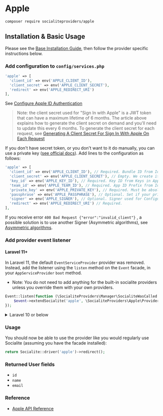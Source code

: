 # Apple

```bash
composer require socialiteproviders/apple
```

## Installation & Basic Usage

Please see the [Base Installation Guide](https://socialiteproviders.com/usage/), then follow the provider specific instructions below.

### Add configuration to `config/services.php`

```php
'apple' => [
  'client_id' => env('APPLE_CLIENT_ID'),
  'client_secret' => env('APPLE_CLIENT_SECRET'),
  'redirect' => env('APPLE_REDIRECT_URI')
],
```

See [Configure Apple ID Authentication](https://developer.okta.com/blog/2019/06/04/what-the-heck-is-sign-in-with-apple)

> Note: the client secret used for "Sign In with Apple" is a JWT token that can have a maximum lifetime of 6 months. The article above explains how to generate the client secret on demand and you'll need to update this every 6 months. To generate the client secret for each request, see [Generating A Client Secret For Sign In With Apple On Each Request](https://bannister.me/blog/generating-a-client-secret-for-sign-in-with-apple-on-each-request)

If you don't have secret token, or you don't want to it do manually, you can use a private key ([see official docs](https://developer.apple.com/documentation/sign_in_with_apple/generate_and_validate_tokens#3262048)).
Add lines to the configuration as follows:

```php
'apple' => [
  'client_id' => env('APPLE_CLIENT_ID'), // Required. Bundle ID from Identifier in Apple Developer.
  'client_secret' => env('APPLE_CLIENT_SECRET'), // Empty. We create it from private key.
  'key_id' => env('APPLE_KEY_ID'), // Required. Key ID from Keys in Apple Developer.
  'team_id' => env('APPLE_TEAM_ID'), // Required. App ID Prefix from Identifier in Apple Developer.
  'private_key' => env('APPLE_PRIVATE_KEY'), // Required. Must be absolute path, e.g. /var/www/cert/AuthKey_XYZ.p8
  'passphrase' => env('APPLE_PASSPHRASE'), // Optional. Set if your private key have a passphrase.
  'signer' => env('APPLE_SIGNER'), // Optional. Signer used for Configuration::forSymmetricSigner(). Default: \Lcobucci\JWT\Signer\Ecdsa\Sha256
  'redirect' => env('APPLE_REDIRECT_URI') // Required.
],
```

If you receive error `400 Bad Request {"error":"invalid_client"}` , a possible solution is to use another Signer (Asymmetric algorithms), see [Asymmetric algorithms](https://lcobucci-jwt.readthedocs.io/en/stable/supported-algorithms/#asymmetric-algorithms).


### Add provider event listener

#### Laravel 11+

In Laravel 11, the default `EventServiceProvider` provider was removed. Instead, add the listener using the `listen` method on the `Event` facade, in your `AppServiceProvider` `boot` method.

* Note: You do not need to add anything for the built-in socialite providers unless you override them with your own providers.

```php
Event::listen(function (\SocialiteProviders\Manager\SocialiteWasCalled $event) {
    $event->extendSocialite('apple', \SocialiteProviders\Apple\Provider::class);
});
```
<details>
<summary>
Laravel 10 or below
</summary>
Configure the package's listener to listen for `SocialiteWasCalled` events.

Add the event to your `listen[]` array in `app/Providers/EventServiceProvider`. See the [Base Installation Guide](https://socialiteproviders.com/usage/) for detailed instructions.

```php
protected $listen = [
    \SocialiteProviders\Manager\SocialiteWasCalled::class => [
        // ... other providers
        \SocialiteProviders\Apple\AppleExtendSocialite::class.'@handle',
    ],
];
```
</details>

### Usage

You should now be able to use the provider like you would regularly use Socialite (assuming you have the facade installed):

```php
return Socialite::driver('apple')->redirect();
```

### Returned User fields

- ``id``
- ``name``
- ``email``

### Reference

- [Apple API Reference](https://developer.apple.com/documentation/signinwithapplerestapi/)

